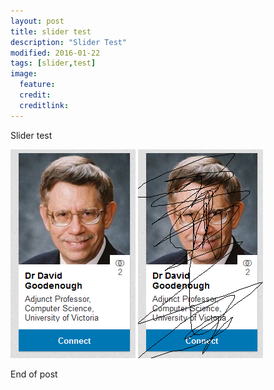 ```yaml
---
layout: post
title: slider test
description: "Slider Test"
modified: 2016-01-22
tags: [slider,test]
image:
  feature:
  credit:
  creditlink: 
---
```

Slider test

<link href="{{ site.url }}/assets/css/foundation.css" rel="stylesheet" type="text/css" />
<link href="{{ site.url }}/assets/css/twentytwenty.css" rel="stylesheet" type="text/css" />

<div class="twentytwenty-container">
	<img src="/images/test_1.png" />
    <img src="/images/test_2.png" />
</div>

End of post


